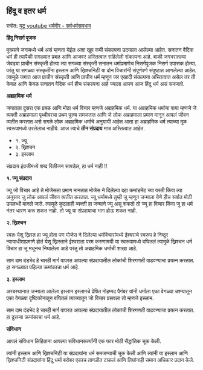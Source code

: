 
## हिंदू व इतर धर्म

स्त्रोत: [युटू youtube धर्मवीर - सर्वधर्मसमभाव](https://www.youtube.com/watch?v=oDt-02g-p7k)

**हिंदू निसर्ग पूजक**

मुख्यत्वे जगामध्ये धर्म असं म्हणता येईल अशा खूप कमी संकल्पना उदयाला आलेल्या आहेत. सनातन वैदिक धर्म ही त्यापैकी सगळ्यात प्रबळ आणि आजवर अस्तित्वात राहिलेली संकल्पना आहे. बाकी जगभरातल्या जेवढ्या प्राचीन संस्कृती होत्या त्या सगळ्या संस्कृती सनातन धर्माप्रमाणेच निसर्गपूजक निसर्ग उपासक होत्या. परंतु या सगळ्या संस्कृतींना इस्लाम आणि ख्रिश्चनिटी या दोन विचारांनी संपूर्णपणे संपुष्टात आणलेल्या आहेत. त्यामुळे जगात आज प्राचीन संस्कृती आणि प्राचीन धर्म म्हणून जर एखादी संकल्पना अस्तित्वात असेल तर ती केवळ आणि केवळ सनातन वैदिक धर्म हीच संकल्पना आहे ज्याला आपण आज हिंदू धर्म असं समजतो.

**अब्राहमिक धर्म**

जगातला दुसरा एक प्रबळ आणि मोठा धर्म विचार म्हणजे अब्राहमिक धर्म. या अब्राहमिक धर्माचा पाया म्हणजे जे व्यक्ती अब्राहमाला पृथ्वीवरचा प्रथम पुरुष समजतात आणि जे लोक अब्राहमाला प्रमाण मानून आपलं जीवन व्यतीत करतात असे सगळे लोक अब्राहमिक धर्माचे अनुयायी आहेत आता हा अब्राहमिक धर्म त्याच्या मूळ स्वरूपामध्ये उरलेलाच नाहीये. आज त्याचे **तीन संप्रदाय** मात्र अस्तित्वात आहेत.

- १. ज्यू
- २. ख्रिश्चन
- ३. इस्लाम

संप्रदाय इंग्रजीमध्ये शब्द रिलीजन सापडेल, हा धर्म नाही !!

**१. ज्यू संप्रदाय**

ज्यू जो विचार आहे ते मोजेसला प्रमाण मानतात मोजेस ने दिलेल्या दहा कमांडमेंट च्या वरती किंवा त्या अनुसार जु लोक आपलं जीवन व्यतीत करतात. ज्यू धर्मामध्ये तुम्ही जु म्हणून जन्माला येणे हीच सर्वात मोठी उपलब्धी मानले जाते. त्यामुळे कुठलाही व्यक्ती हा जन्माने ज्यू असू शकतो तो ज्यू हा विचार किंवा जु हा धर्म नंतर धारण करू शकत नाही. तो ज्यू या संप्रदायाचा भाग होऊ शकत नाही.


**२. ख्रिश्चन**

स्वतः येशू ख्रिस्त हा ज्यू होता पण मोजेस ने दिलेल्या धर्मविचारांमध्ये ईश्वराचे स्वरूप हे निष्ठूर न्यायाधीशाप्रमाणे होतं येशू ख्रिस्ताने ईश्वराला परम करुणामयी या स्वरूपामध्ये बघितलं त्यामुळे ख्रिश्चन धर्म विचार हा जू मधूनच निघालेला आहे परंतु तो अब्राहमिक धर्माची शाखा आहे.

साम दाम दंडभेद हे चारही मार्ग वापरत आपल्या संप्रदायातील लोकांची शिरगणती वाढवण्याचा प्रयत्न करतात. हा सगळ्यात पहिल्या क्रमांकाचा धर्म आहे.



**३. इस्लाम**

अरबस्थानात जन्माला आलेला इस्लाम इस्लामचे प्रेषित मोहम्मद पैगंबर यांनी धर्माला एका वेगळ्या चश्म्यातून एका वेगळ्या दृष्टिकोनातून बघितलं त्याच्यातून जो विचार प्रसवला तो म्हणजे इस्लाम.

साम दाम दंडभेद हे चारही मार्ग वापरत आपल्या संप्रदायातील लोकांची शिरगणती वाढवण्याचा प्रयत्न करतात. हा दुसऱ्या क्रमांकाचा धर्म आहे.


**संविधान**

आपलं संविधान लिहिताना आपल्या संविधानकर्त्यांनी एक फार मोठी सैद्धांतिक चूक केली.

त्यांनी इस्लाम आणि ख्रिश्चनिटी या संप्रदायांना धर्म समजण्याची चूक केली आणि त्यांनी या इस्लाम आणि ख्रिश्चनिटी संप्रदायांना हिंदू धर्मा बरोबर एकाच तागडीत टाकलं आणि तिघांनाही समान अधिकार प्रदान केले. 


